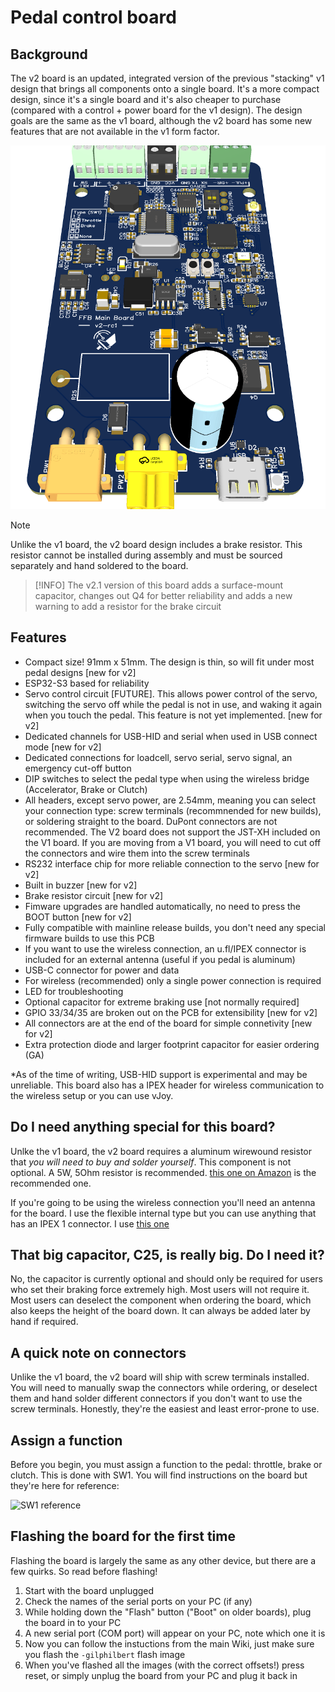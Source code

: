 # Pedal control board

## Background
The v2 board is an updated, integrated version of the previous "stacking" v1 design that brings all components onto a single board. It's a more compact design, since it's a single board and it's also cheaper to purchase (compared with a control + power board for the v1 design). The design goals are the same as the v1 board, although the v2 board has some new features that are not available in the v1 form factor.

 ![3D Image](3drender.png)

 > [!NOTE]
 > Unlike the v1 board, the v2 board design includes a brake resistor. This resistor cannot be installed during assembly and must be sourced separately and hand soldered to the board.

 > [!INFO]
 > The v2.1 version of this board adds a surface-mount capacitor, changes out Q4 for better reliability and adds a new warning to add a resistor for the brake circuit

## Features
- Compact size! 91mm x 51mm. The design is thin, so will fit under most pedal designs [new for v2]
- ESP32-S3 based for reliability
- Servo control circuit [FUTURE]. This allows power control of the servo, switching the servo off while the pedal is not in use, and waking it again when you touch the pedal. This feature is not yet implemented. [new for v2]
- Dedicated channels for USB-HID and serial when used in USB connect mode [new for v2]
- Dedicated connections for loadcell, servo serial, servo signal, an emergency cut-off button
- DIP switches to select the pedal type when using the wireless bridge (Accelerator, Brake or Clutch)
- All headers, except servo power, are 2.54mm, meaning you can select your connection type: screw terminals (recommnended for new builds), or soldering straight to the board. DuPont connectors are not recommended. The V2 board does not support the JST-XH included on the V1 board. If you are moving from a V1 board, you will need to cut off the connectors and wire them into the screw terminals
- RS232 interface chip for more reliable connection to the servo [new for v2]
- Built in buzzer [new for v2]
- Brake resistor circuit [new for v2]
- Fimware upgrades are handled automatically, no need to press the BOOT button [new for v2]
- Fully compatible with mainline release builds, you don't need any special firmware builds to use this PCB
- If you want to use the wireless connection, an u.fl/IPEX connector is included for an external antenna (useful if you pedal is aluminum)
- USB-C connector for power and data
- For wireless (recommended) only a single power connection is required
- LED for troubleshooting
- Optional capacitor for extreme braking use [not normally required]
- GPIO 33/34/35 are broken out on the PCB for extensibility [new for v2]
- All connectors are at the end of the board for simple connetivity [new for v2]
- Extra protection diode and larger footprint capacitor for easier ordering (GA)

*As of the time of writing, USB-HID support is experimental and may be unreliable. This board also has a IPEX header for wireless communication to the wireless setup or you can use vJoy.

## Do I need anything special for this board?
Unlke the v1 board, the v2 board requires a aluminum wirewound resistor that *you will need to buy and solder yourself*. This component is not optional. A 5W, 5Ohm resistor is recommended. [this one on Amazon](https://www.amazon.com/dp/B07FF2QYFX?ref_=ppx_hzsearch_conn_dt_b_fed_asin_title_1) is the recommended one.

If you're going to be using the wireless connection you'll need an antenna for the board. I use the flexible internal type but you can use anything that has an IPEX 1 connector. I use [this one](https://www.amazon.com/Antenna-2-4GHz-Internal-Laptop-Module/dp/B0CQCBHMDS/ref=sr_1_3?sr=8-3)

## That big capacitor, C25, is really big. Do I need it?
No, the capacitor is currently optional and should only be required for users who set their braking force extremely high. Most users will not require it. Most users can deselect the component when ordering the board, which also keeps the height of the board down. It can always be added later by hand if required.

## A quick note on connectors
Unlike the v1 board, the v2 board will ship with screw terminals installed. You will need to manually swap the connectors while ordering, or deselect them and hand solder different connectors if you don't want to use the screw terminals. Honestly, they're the easiest and least error-prone to use.

## Assign a function
Before you begin, you must assign a function to the pedal: throttle, brake or clutch. This is done with SW1. You will find instructions on the  board but they're here for reference:

![SW1 reference](../images/usage/setting-pedal-type.png)

## Flashing the board for the first time
Flashing the board is largely the same as any other device, but there are a few quirks. So read before flashing!
1. Start with the board unplugged
2. Check the names of the serial ports on your PC (if any)
3. While holding down the "Flash" button ("Boot" on older boards), plug the board in to your PC
4. A new serial port (COM port) will appear on your PC, note which one it is
5. Now you can follow the instuctions from the main Wiki, just make sure you flash the `-gilphilbert` flash image
6. When you've flashed all the images (with the correct offsets!) press reset, or simply unplug the board from your PC and plug it back in
